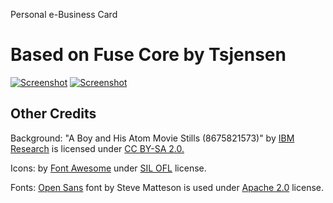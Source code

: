 Personal e-Business Card

# Based on Fuse Core by Tsjensen

[![Screenshot](README.pic1.jpg)](https://tsjensen.github.io/fuse-core/)
[![Screenshot](README.picneu.jpeg)](https://teowaits.github.io/ebusinesscard/)

## Other Credits

Background: "A Boy and His Atom Movie Stills (8675821573)" by [IBM Research](https://www.flickr.com/people/40748696@N07) is licensed under [CC BY-SA 2.0.](https://creativecommons.org/licenses/by/2.0/)

Icons: by [Font Awesome](https://fontawesome.com/) under [SIL OFL](https://fontawesome.com/license) license.  

Fonts: [Open Sans](https://fonts.google.com/specimen/Open+Sans) font by Steve Matteson is used under
  [Apache 2.0](http://www.apache.org/licenses/LICENSE-2.0) license.


